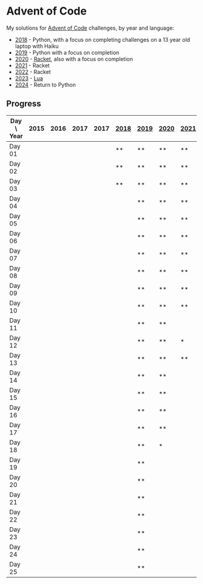 # Advent of Code

My solutions for [Advent of Code] challenges, by year and language:

- [2018] - Python, with a focus on completing challenges on a 13 year old laptop with Haiku
- [2019] - Python with a focus on completion
- [2020] - [Racket], also with a focus on completion
- [2021] - Racket
- [2022] - Racket
- [2023] - [Lua]
- [2024] - Return to Python

## Progress

| Day \ Year | 2015 | 2016 | 2017 | 2017 | [2018] | [2019] | [2020] | [2021] | [2022] | [2023] | [2024] |
|------------|------|------|------|------|--------|--------|--------|--------|--------|--------|--------|
| Day 01     |      |      |      |      | **     | **     | **     | **     | **     | **     | **     |
| Day 02     |      |      |      |      | **     | **     | **     | **     | **     | **     | **     |
| Day 03     |      |      |      |      | **     | **     | **     | **     | **     | **     | **     |
| Day 04     |      |      |      |      |        | **     | **     | **     | **     | **     | **     |
| Day 05     |      |      |      |      |        | **     | **     | **     | **     | **     | **     |
| Day 06     |      |      |      |      |        | **     | **     | **     | **     | **     | *      |
| Day 07     |      |      |      |      |        | **     | **     | **     | **     | **     | **     |
| Day 08     |      |      |      |      |        | **     | **     | **     | *      | *      |        |
| Day 09     |      |      |      |      |        | **     | **     | **     |        | **     |        |
| Day 10     |      |      |      |      |        | **     | **     | **     | **     | **     |        |
| Day 11     |      |      |      |      |        | **     | **     |        |        | **     |        |
| Day 12     |      |      |      |      |        | **     | **     | *      |        | *      |        |
| Day 13     |      |      |      |      |        | **     | **     | **     |        | *      |        |
| Day 14     |      |      |      |      |        | **     | **     |        |        | **     |        |
| Day 15     |      |      |      |      |        | **     | **     |        |        | **     |        |
| Day 16     |      |      |      |      |        | **     | **     |        |        |        |        |
| Day 17     |      |      |      |      |        | **     | **     |        |        |        |        |
| Day 18     |      |      |      |      |        | **     | *      |        |        |        |        |
| Day 19     |      |      |      |      |        | **     |        |        |        | *      |        |
| Day 20     |      |      |      |      |        | **     |        |        |        |        |        |
| Day 21     |      |      |      |      |        | **     |        |        |        |        |        |
| Day 22     |      |      |      |      |        | **     |        |        |        |        |        |
| Day 23     |      |      |      |      |        | **     |        |        |        |        |        |
| Day 24     |      |      |      |      |        | **     |        |        |        |        |        |
| Day 25     |      |      |      |      |        | **     |        |        |        |        |        |

[Advent of Code]: https://adventofcode.com/

[2018]: 2018/README.md

[2019]: 2019/README.md

[2020]: 2020/README.md

[Racket]: https://racket-lang.org/

[2021]: 2021/README.md

[2022]: 2022/README.md

[2023]: 2023/README.md

[2024]: 2024/README.md

[Lua]: https://lua.org/
